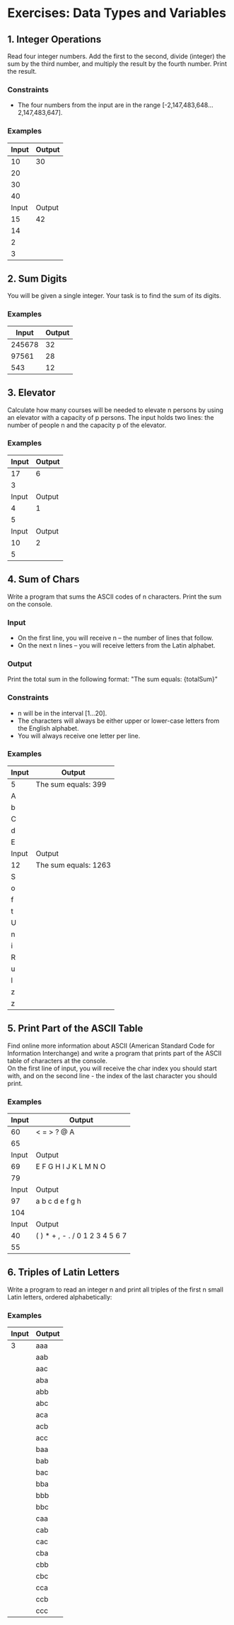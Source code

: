 # Exercises: Data Types and Variables

## 1.	Integer Operations
   
Read four integer numbers. Add the first to the second, divide (integer) the sum by the third number, and multiply the result by the fourth number. Print the result.

### Constraints 
- The four numbers from the input are in the range [-2,147,483,648… 2,147,483,647].

### Examples

| Input  | Output |   
| ------ | ------ |
| 10     | 30     |
| 20     |        |
| 30     |        |
| 40     |        |
| Input  | Output |
| 15     | 42     |
| 14     |        |
| 2      |        |
| 3      |        |


## 2.	Sum Digits
   
You will be given a single integer. Your task is to find the sum of its digits.

### Examples

| Input  | Output |   
| ------ | ------ |
| 245678 | 32     |
| 97561  | 28     |
| 543    | 12     |


## 3.	Elevator
   
Calculate how many courses will be needed to elevate n persons by using an elevator with a capacity of p persons. 
The input holds two lines: the number of people n and the capacity p of the elevator.

### Examples

| Input  | Output |   
| ------ | ------ |
| 17     | 6      |
| 3      |        |
| Input  | Output |   
| 4     | 1      |
| 5      |        |
| Input  | Output |   
| 10    | 2      |
| 5     |        |

## 4. Sum of Chars
Write a program that sums the ASCII codes of n characters. Print the sum on the console.

### Input
- On the first line, you will receive n – the number of lines that follow.
- On the next n lines – you will receive letters from the Latin alphabet.

### Output
Print the total sum in the following format:
"The sum equals: {totalSum}"

### Constraints
-	n will be in the interval [1…20].
-	The characters will always be either upper or lower-case letters from the English alphabet.
-	You will always receive one letter per line.

### Examples

| Input  | Output |   
| ------ | ------ |
| 5     | The sum equals: 399    |
| A      |        |
| b      |        |
| C      |        |
| d      |        |
| E      |        |
| Input  | Output |  
| 12     | The sum equals: 1263      |
| S      |        |
| o      |        |
| f      |        |
| t      |        |
| U      |        |
| n      |        |
| i      |        |
| R      |        |
| u      |        |
| l      |        |
| z      |        |
| z      |        |

## 5.	Print Part of the ASCII Table
Find online more information about ASCII (American Standard Code for Information Interchange) and write a program that prints part of the ASCII table of characters at the console.  
On the first line of input, you will receive the char index you should start with, and on the second line - the index of the last character you should print.

### Examples

| Input  | Output |   
| ------ | ------ |
|60      | < = > ? @ A |
|65      |        |
| Input  | Output |  
| 69     | E F G H I J K L M N O|
| 79      |        |
| Input  | Output |  
| 97     |a b c d e f g h|
| 104      |        |
| Input  | Output |  
| 40     |( ) * + , - . / 0 1 2 3 4 5 6 7|
| 55      |        |

## 6.	Triples of Latin Letters

Write a program to read an integer n and print all triples of the first n small Latin letters, ordered alphabetically:
### Examples

| Input  | Output |   
| ------ | ------ |
|3       |   aaa     |
|        |   aab  |
|        |   aac     |
|        |   aba     |
|        |   abb     |
|        |   abc    |
|        |   aca     |
|        |   acb    |
|        |   acc     |
|        |   baa     |
|        |   bab     |
|        |   bac     |
|        |   bba     |
|        |   bbb     |
|        |   bbc     |
|        |   caa     |
|        |   cab     |
|        |   cac     |
|        |   cba     |
|        |   cbb     |
|        |   cbc    |
|        |   cca    |
|        |   ccb    |
|        |   ccc    |


